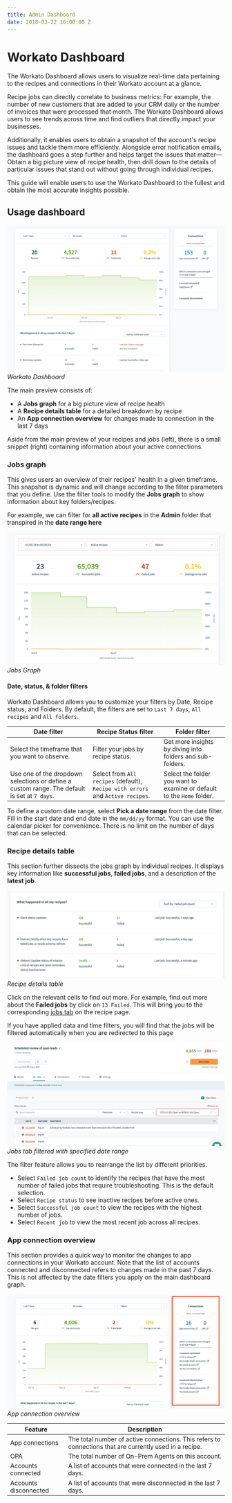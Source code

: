 ```yaml
---
title: Admin Dashboard
date: 2018-03-22 16:00:00 Z
---
```


# Workato Dashboard

The Workato Dashboard allows users to visualize real-time data pertaining to the recipes and connections in their Workato account at a glance.

Recipe jobs can directly correlate to business metrics: For example, the number of new customers that are added to your CRM daily or the number of invoices that were processed that month. The Workato Dashboard allows users to see trends across time and find outliers that directly impact your businesses.

Additionally, it enables users to obtain a snapshot of the account's recipe issues and tackle them more efficiently. Alongside error notification emails, the dashboard goes a step further and helps target the issues that matter— Obtain a big picture view of recipe health, then drill down to the details of particular issues that stand out without going through individual recipes.

This guide will enable users to use the Workato Dashboard to the fullest and obtain the most accurate insights possible.

## Usage dashboard

![Workato Dashboard](/assets/images/features/admin-dashboard/dashboard-default.png)
*Workato Dashboard*

The main preview consists of:
- A **Jobs graph** for a big picture view of recipe health
- A **Recipe details table** for a detailed breakdown by recipe
- An **App connection overview** for changes made to connection in the last 7 days

Aside from the main preview of your recipes and jobs (left), there is a small snippet (right) containing information about your active connections.

### Jobs graph
This gives users an overview of their recipes' health in a given timeframe. This snapshot is dynamic and will change according to the filter parameters that you define. Use the filter tools to modify the **Jobs graph** to show information about key folders/recipes.

For example, we can filter for **all active recipes** in the **Admin** folder that transpired in the **date range here**

![Jobs Graph](/assets/images/features/admin-dashboard/jobs-graph.png)
*Jobs Graph*

#### Date, status, & folder filters
Workato Dashboard allows you to customize your filters by Date, Recipe status, and Folders. By default, the filters are set to `Last 7 days`, `All recipes` and `All folders`.

| Date filter | Recipe Status filter | Folder filter |
| -- | -- | -- |
| Select the timeframe that you want to observe.  | Filter your jobs by recipe status. | Get more insights by diving into folders and sub-folders.  |
| Use one of the dropdown selections or define a custom range. The default is set at `7 days`. | Select from `All recipes` (default), `Recipe with errors` and `Active recipes`. | Select the folder you want to examine or default to the `Home` folder. |

To define a custom date range, select **Pick a date range** from the date filter. Fill in the start date and end date in the `mm/dd/yy` format. You can use the calendar picker for convenience. There is no limit on the number of days that can be selected.

### Recipe details table
This section further dissects the jobs graph by individual recipes. It displays key information like **successful jobs**, **failed jobs**, and a description of the **latest job**.

![Recipe details table](/assets/images/features/admin-dashboard/recipe-details-table.png)
*Recipe details table*

Click on the relevant cells to find out more. For example, find out more about the **Failed jobs** by click on `13 Failed`. This will bring you to the corresponding [jobs tab](/recipes/jobs.md) on the recipe page.

If you have applied data and time filters, you will find that the jobs will be filtered automatically when you are redirected to this page

![Jobs tab filtered with specified date range](/assets/images/features/admin-dashboard/jobs-tab-with-date-range.png)
*Jobs tab filtered with specified date range*

The filter feature allows you to rearrange the list by different priorities.
- Select `Failed job count` to identify the recipes that have the most number of failed jobs that require troubleshooting. This is the default selection.
- Select `Recipe status` to see inactive recipes before active ones.
- Select `Successful job count` to view the recipes with the highest number of jobs.
- Select `Recent job` to view the most recent job across all recipes.


### App connection overview
This section provides a quick way to monitor the changes to app connections in your Workato account. Note that the list of accounts connected and disconnected refers to changes made in the past 7 days. This is not affected by the date filters you apply on the main dashboard graph.

![App connection overview](/assets/images/features/admin-dashboard/app-connection-overview.png)
*App connection overview*

| Feature | Description |
| -- | -- |
| App connections | The total number of active connections. This refers to connections that are currently used in a recipe. |
| OPA | The total number of On-Prem Agents on this account. |
| Accounts connected | A list of accounts that were connected in the last 7 days. |
| Accounts disconnected | A list of accounts that were disconnected in the last 7 days. |
